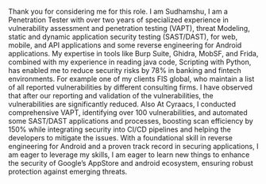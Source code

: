 Thank you for considering me for this role. I am Sudhamshu, I am a Penetration Tester with over two years of specialized experience in vulnerability assessment and penetration testing (VAPT), threat Modeling, static and dynamic application security testing (SAST/DAST), for web, mobile, and API applications and some reverse engineering for Android applications. My expertise in tools like Burp Suite, Ghidra, MobSF, and Frida, combined with my experience in reading java code, Scripting with Python, has enabled me to reduce security risks by 78% in banking and fintech environments. For example one of my clients FIS global, who maintain a list of all reported vulnerabilities by different consulting firms. I have observed that after our reporting and validation of the vulnerabilities, the vulnerabilities are significantly reduced. Also At Cyraacs, I conducted comprehensive VAPT, identifying over 100 vulnerabilities, and automated some SAST/DAST applications and processes, boosting scan efficiency by 150% while integrating security into CI/CD pipelines and helping the developers to mitigate the issues. With a foundational skill in reverse engineering for Android and a proven track record in securing applications, I am eager to leverage my skills, I am eager to learn new things to enhance the security of Google’s AppStore and android ecosystem, ensuring robust protection against emerging threats.

